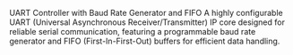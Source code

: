 UART Controller with Baud Rate Generator and FIFO
A highly configurable UART (Universal Asynchronous Receiver/Transmitter) IP core designed for reliable serial communication, featuring a programmable baud rate generator and FIFO (First-In-First-Out) buffers for efficient data handling.
